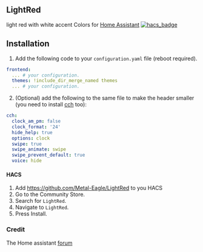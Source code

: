 ## LightRed

light red with white accent Colors for [Home Assistant](https://www.home-assistant.io) 
[![hacs_badge](https://img.shields.io/badge/HACS-Default-orange.svg?style=for-the-badge)](https://github.com/custom-components/hacs)

## Installation

1. Add the following code to your `configuration.yaml` file (reboot required).

```yaml
frontend:
  ... # your configuration.
  themes: !include_dir_merge_named themes
  ... # your configuration.
```

2. (Optional) add 
the following to the same file to make the header smaller (you need to install [cch](https://github.com/maykar/compact-custom-header) too):
```yaml
cch:
  clock_am_pm: false
  clock_format: '24'
  hide_help: true
  options: clock
  swipe: true
  swipe_animate: swipe
  swipe_prevent_default: true
  voice: hide
```

#### HACS

1. Add https://github.com/Metal-Eagle/LightRed to you HACS
2. Go to the Community Store.
3. Search for `LightRed`.
4. Navigate to `LightRed`.
5. Press Install.


### Credit

The Home assistant [forum](https://community.home-assistant.io/)